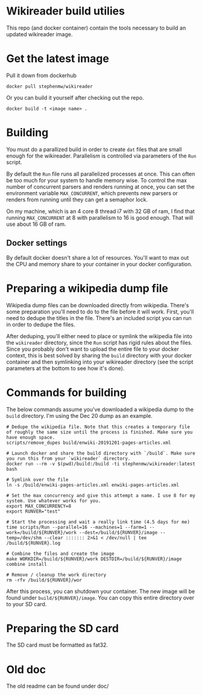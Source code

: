 # Wikireader build utilies
This repo (and docker container) contain the tools necessary to build an updated wikireader image.

# Get the latest image
Pull it down from dockerhub
```
docker pull stephenmw/wikireader
```

Or you can build it yourself after checking out the repo.
```
docker build -t <image name> .
```

# Building
You must do a parallized build in order to create `dat` files that are small enough for the wikireader. Parallelism is controlled via parameters of the `Run` script.

By default the `Run` file runs all parallelized processes at once. This can often be too much for your system to handle memory wise. To control the max number of concurrent parsers and renders running at once, you can set the environment variable `MAX_CONCURRENT`, which prevents new parsers or renders from running until they can get a semaphor lock.

On my machine, which is an 4 core 8 thread i7 with 32 GB of ram, I find that running `MAX_CONCURRENT` at 8 with parallelism to 16 is good enough. That will use about 16 GB of ram.

## Docker settings
By default docker doesn't share a lot of resources. You'll want to max out the CPU and memory share to your container in your docker configuration.

# Preparing a wikipedia dump file
Wikipedia dump files can be downloaded directly from wikipedia. There's some preparation you'll need to do to the file before it will work. First, you'll need to dedupe the titles in the file. There's an included script you can run in order to dedupe the files.

After deduping, you'll either need to place or symlink the wikipedia file into the `wikireader` directory, since the `Run` script has rigid rules about the files. Since you probably don't want to upload the entire file to your docker context, this is best solved by sharing the `build` directory with your docker container and then symlinking into your wikireader directory (see the script parameters at the bottom to see how it's done).

# Commands for building
The below commands assume you've downloaded a wikipedia dump to the `build` directory. I'm using the Dec 20 dump as an example.
```
# Dedupe the wikipedia file. Note that this creates a temporary file of roughly the same size until the process is finished. Make sure you have enough space.
scripts/remove_dupes build/enwiki-20191201-pages-articles.xml

# Launch docker and share the build directory with `/build`. Make sure you run this from your `wikireader` directory.
docker run --rm -v $(pwd)/build:/build -ti stephenmw/wikireader:latest bash

# Symlink over the file
ln -s /build/enwiki-pages-articles.xml enwiki-pages-articles.xml

# Set the max concurrency and give this attempt a name. I use 8 for my system. Use whatever works for you.
export MAX_CONCURRENCY=8 
export RUNVER="test"

# Start the processing and wait a really link time (4.5 days for me)
time scripts/Run --parallel=16 --machines=1 --farm=1 --work=/build/${RUNVER}/work --dest=/build/${RUNVER}/image --temp=/dev/shm --clear ::::::: 2>&1 < /dev/null | tee /build/${RUNVER}.log

# Combine the files and create the image
make WORKDIR=/build/${RUNVER}/work DESTDIR=/build/${RUNVER}/image combine install

# Remove / cleanup the work directory
rm -rfv /build/${RUNVER}/wor
```

After this process, you can shutdown your container. The new image will be found under `build/${RUNVER}/image`. You can copy this entire directory over to your SD card.

# Preparing the SD card
The SD card must be formatted as fat32.

# Old doc
The old readme can be found under doc/
